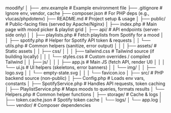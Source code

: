 moodify/
│
├── .env.example # Example environment file
├── .gitignore # Ignore env, vendor, cache
├── composer.json # For PHP deps (e.g., vlucas/phpdotenv)
├── README.md # Project setup & usage
│
├── public/ # Public-facing files (served by Apache/Nginx)
│ ├── index.php # Main page with mood picker & playlist grid
│ ├── api/ # API endpoints (server-side only)
│ │ ├── playlists.php # Fetch playlists from Spotify for a mood
│ │ ├── spotify.php # Helper for Spotify API token & requests
│ │ └── utils.php # Common helpers (sanitize, error output)
│ │
│ ├── assets/ # Static assets
│ │ ├── css/
│ │ │ ├── tailwind.css # Tailwind source (if building locally)
│ │ │ └── styles.css # Custom overrides / compiled Tailwind
│ │ ├── js/
│ │ │ ├── app.js # Main JS (fetch API, render UI)
│ │ │ └── ui.js # UI helpers (skeletons, error banners)
│ │ └── img/
│ │ ├── logo.svg
│ │ └── empty-state.svg
│ │
│ └── favicon.ico
│
├── src/ # PHP backend source (non-public)
│ ├── Config.php # Loads env vars, constants
│ ├── SpotifyService.php # Handles API requests, token caching
│ ├── PlaylistService.php # Maps moods to queries, formats results
│ └── Helpers.php # Common helper functions
│
├── storage/ # Cache & logs
│ ├── token.cache.json # Spotify token cache
│ └── logs/
│ └── app.log
│
└── vendor/ # Composer dependencies


